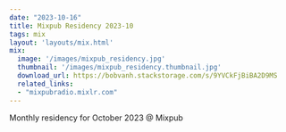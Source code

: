 ```yaml
---
date: "2023-10-16"
title: Mixpub Residency 2023-10
tags: mix
layout: 'layouts/mix.html'
mix:
  image: '/images/mixpub_residency.jpg'
  thumbnail: '/images/mixpub_residency.thumbnail.jpg'
  download_url: https://bobvanh.stackstorage.com/s/9YVCkFjBiBA2D9MS
  related_links:
  - "mixpubradio.mixlr.com"
---
```


Monthly residency for October 2023 @ Mixpub
